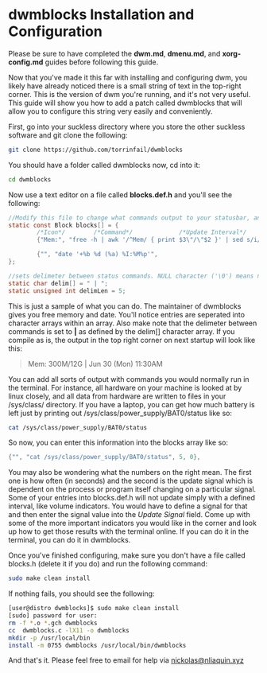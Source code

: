 # dwmblocks Installation and Configuration
Please be sure to have completed the **dwm.md**, **dmenu.md**, and **xorg-config.md** guides before following this guide.

Now that you've made it this far with installing and configuring dwm, you likely have already noticed there is a small string of text in the top-right corner. This is the version of dwm you're running, and it's not very useful. This guide will show you how to add a patch called dwmblocks that will allow you to configure this string very easily and conveniently.

First, go into your suckless directory where you store the other suckless software and git clone the following:
```bash
git clone https://github.com/torrinfail/dwmblocks
```

You should have a folder called dwmblocks now, cd into it:
```bash
cd dwmblocks
```

Now use a text editor on a file called **blocks.def.h** and you'll see the following:
```c
//Modify this file to change what commands output to your statusbar, and recompile using the make command.
static const Block blocks[] = {
        /*Icon*/        /*Command*/             /*Update Interval*/     /*Update Signal*/
        {"Mem:", "free -h | awk '/^Mem/ { print $3\"/\"$2 }' | sed s/i//g",     30,             0},

        {"", "date '+%b %d (%a) %I:%M%p'",                                      5,              0},
};

//sets delimeter between status commands. NULL character ('\0') means no delimeter.
static char delim[] = " | ";
static unsigned int delimLen = 5;
```

This is just a sample of what you can do. The maintainer of dwmblocks gives you free memory and date. You'll notice entries are seperated into character arrays within an array. Also make note that the delimeter between commands is set to **|** as defined by the delim[] character array. If you compile as is, the output in the top right corner on next startup will look like this:
> Mem: 300M/12G | Jun 30 (Mon) 11:30AM

You can add all sorts of output with commands you would normally run in the terminal. For instance, all hardware on your machine is looked at by linux closely, and all data from hardware are written to files in your /sys/class/ directory. If you have a laptop, you can get how much battery is left just by printing out /sys/class/power_supply/BAT0/status like so:
```bash
cat /sys/class/power_supply/BAT0/status
```

So now, you can enter this information into the blocks array like so:
```c
{"", "cat /sys/class/power_supply/BAT0/status", 5, 0},
```

You may also be wondering what the numbers on the right mean. The first one is how often (in seconds) and the second is the update signal which is dependent on the process or program itself changing on a particular signal. Some of your entries into blocks.def.h will not update simply with a defined interval, like volume indicators. You would have to define a signal for that and then enter the signal value into the *Update Signal* field. Come up with some of the more important indicators you would like in the corner and look up how to get those results with the terminal online. If you can do it in the terminal, you can do it in dwmblocks.

Once you've finished configuring, make sure you don't have a file called blocks.h (delete it if you do) and run the following command:
```bash
sudo make clean install
```

If nothing fails, you should see the following:
```bash
[user@distro dwmblocks]$ sudo make clean install
[sudo] password for user: 
rm -f *.o *.gch dwmblocks
cc  dwmblocks.c -lX11 -o dwmblocks
mkdir -p /usr/local/bin
install -m 0755 dwmblocks /usr/local/bin/dwmblocks
```

And that's it. Please feel free to email for help via nickolas@nliaquin.xyz

